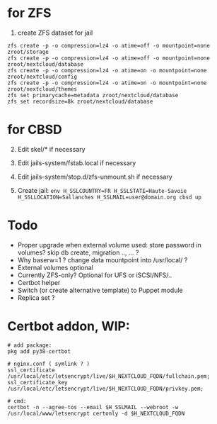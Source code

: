 # for ZFS

1) create ZFS dataset for jail

```
zfs create -p -o compression=lz4 -o atime=off -o mountpoint=none zroot/storage
zfs create -p -o compression=lz4 -o atime=off -o mountpoint=none zroot/nextcloud/database
zfs create -p -o compression=lz4 -o atime=on -o mountpoint=none zroot/nextcloud/config
zfs create -p -o compression=lz4 -o atime=on -o mountpoint=none zroot/nextcloud/themes
zfs set primarycache=metadata zroot/nextcloud/database
zfs set recordsize=8k zroot/nextcloud/database
```


# for CBSD

2) Edit skel/* if necessary
3) Edit jails-system/fstab.local if necessary
4) Edit jails-system/stop.d/zfs-unmount.sh if necessary

5) Create jail: `env H_SSLCOUNTRY=FR H_SSLSTATE=Haute-Savoie H_SSLLOCATION=Sallanches H_SSLMAIL=user@domain.org cbsd up`


# Todo

- Proper upgrade when external volume used: store password in volumes? skip db create, migration .., ... ?
- Why baserw=1 ? change data mountpoint into /usr/local/ ?
- External volumes optional
- Currently ZFS-only? Optional for UFS or iSCSI/NFS/..
- Certbot helper
- Switch (or create alternative template) to Puppet module
- Replica set ?


# Certbot addon, WIP:

    # add package:
    pkg add py38-certbot

    # nginx.conf ( symlink ? )
    ssl_certificate /usr/local/etc/letsencrypt/live/$H_NEXTCLOUD_FQDN/fullchain.pem;
    ssl_certificate_key /usr/local/etc/letsencrypt/live/$H_NEXTCLOUD_FQDN/privkey.pem;

    # cmd:
    certbot -n --agree-tos --email $H_SSLMAIL --webroot -w /usr/local/www/letsencrypt certonly -d $H_NEXTCLOUD_FQDN
